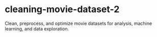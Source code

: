 # cleaning-movie-dataset-2
Clean, preprocess, and optimize movie datasets for analysis, machine learning, and data exploration. 
